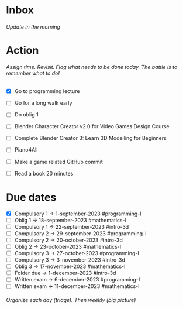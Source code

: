 # Inbox
###### Update in the morning

# Action
###### Assign time. Revisit. Flag what needs to be done today. The battle is to remember what to do!

* [x] Go to programming lecture
* [ ] Go for a long walk early
* [ ] Do oblig 1
* [ ] Blender Character Creator v2.0 for Video Games Design Course
* [ ] Complete Blender Creator 3: Learn 3D Modelling for Beginners
* [ ] Piano4All
* [ ] Make a game related GitHub commit
* [ ] Read a book 20 minutes


# Due dates

* [x] Compulsory 1 -> 1-september-2023  #programming-I 
* [ ] Oblig 1      -> 18-september-2023 #mathematics-I
* [ ] Compulsory 1 -> 22-september-2023 #intro-3d
* [ ] Compulsory 2 -> 29-september-2023 #programming-I
* [ ] Compulsory 2 -> 20-october-2023   #intro-3d
* [ ] Oblig 2      -> 23-october-2023   #mathematics-I
* [ ] Compulsory 3 -> 27-october-2023   #programming-I
* [ ] Compulsory 3 -> 3-november-2023   #intro-3d
* [ ] Oblig 3      -> 17-november-2023  #mathematics-I
* [ ] Folder due   -> 1-december-2023   #intro-3d
* [ ] Written exam -> 6-december-2023   #programming-I
* [ ] Written exam -> 11-december-2023  #mathematics-I

###### Organize each day (triage). Then weekly (big picture)

